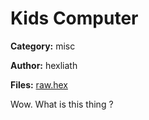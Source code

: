 # Kids Computer
**Category:** misc

**Author:** hexliath

**Files:** [raw.hex](./raw.hex)

Wow. What is this thing ?
